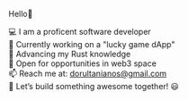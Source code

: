 Hello👋 

💻 I am a proficent software developer<br/>
🔭 Currently working on a "lucky game dApp"<br/>
🦀 Advancing my Rust knowledge<br/>
🐝 Open for opportunities in web3 space<br/>
📫 Reach me at: dorultanianos@gmail.com<br/>
🚀 Let’s build something awesome together! 😃

